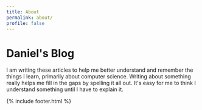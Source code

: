 ```yaml
---
title: About
permalink: about/
profile: false
---
```


# Daniel's Blog
I am writing these articles to help me better understand and remember the things I learn, primarily about computer science. Writing about something really helps me fill in the gaps by spelling it all out. It's easy for me to think I understand something until I have to explain it.


{% include footer.html %}
